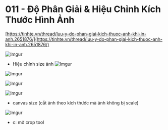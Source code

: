 # 011 - Độ Phân Giải & Hiệu Chỉnh Kích Thước Hình Ảnh


[https://tinhte.vn/thread/luu-y-do-phan-giai-kich-thuoc-anh-khi-in-anh.2651876/](https://tinhte.vn/thread/luu-y-do-phan-giai-kich-thuoc-anh-khi-in-anh.2651876/) 

![Imgur](https://i.imgur.com/SLA0MYO.png) 

* Hiệu chỉnh size ảnh
![Imgur](https://i.imgur.com/4RRC7Zx.png)  

![Imgur](https://i.imgur.com/v9kEJie.png)  

![Imgur](https://i.imgur.com/XkrmTIF.png)   

![Imgur](https://i.imgur.com/FxGWAmI.png) 

* canvas size (cắt ảnh theo kích thước mà ảnh không bị scale)

![Imgur](https://i.imgur.com/BpWxfct.png)

* c: mở crop tool
